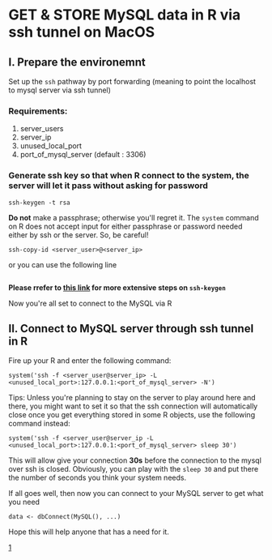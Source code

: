 # GET & STORE MySQL data in R via ssh tunnel on MacOS

## I. Prepare the environemnt

Set up the `ssh` pathway by port forwarding (meaning to point the localhost to mysql server via ssh tunnel)

### Requirements:

1. server\_users
2. server\_ip
3. unused\_local\_port
4. port\_of\_mysql\_server (default : 3306)

### Generate ssh key so that when R connect to the system, the server will let it pass without asking for password

`ssh-keygen -t rsa`

**Do not** make a passphrase; otherwise you'll regret it. The `system` command on R does not accept input for either passphrase or password needed either by ssh or the server. So, be careful!

``` # This will help copy the key generated by the above command to the remoteserver
ssh-copy-id <server_user>@<server_ip>
```
or you can use the following line

```cat ~/.ssh/id\_rsa.pub | ssh \<server\_user\>@\<server\_ip\> "mkdir -p ~/.ssh && cat >> ~/.ssh/authorized\_keys"
``` 

__Please rrefer to [this link](1) for more extensive steps on `ssh-keygen`__

Now you're all set to connect to the MySQL via R

## II. Connect to MySQL server through ssh tunnel in R

Fire up your R and enter the following command:

`system('ssh -f <server_user@server_ip> -L <unused_local_port>:127.0.0.1:<port_of_mysql_server> -N')`

Tips: Unless you're planning to stay on the server to play around here and there, you might want to set it so that the ssh connection will automatically close once you get everything stored in some R objects, use the following command instead:

`system('ssh -f <server_user@server_ip -L <unused_local_port>:127.0.0.1:<port_of_mysql_server> sleep 30')`

This will allow give your connection __30s__ before the connection to the mysql over ssh is closed. Obviously, you can play with the `sleep 30` and put there the number of seconds you think your system needs.

If all goes well, then now you can connect to your MySQL server to get what you need

`data <- dbConnect(MySQL(), ...)`

Hope this will help anyone that has a need for it.

[1]("https://www.digitalocean.com/community/tutorials/how-to-set-up-ssh-keys--2")
